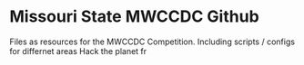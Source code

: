 # Missouri State MWCCDC Github
Files as resources for the MWCCDC Competition. Including scripts / configs for differnet areas
Hack the planet fr
